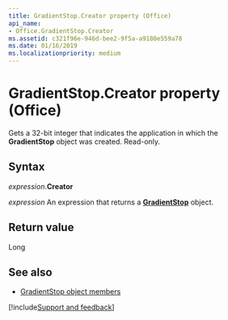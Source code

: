 ```yaml
---
title: GradientStop.Creator property (Office)
api_name:
- Office.GradientStop.Creator
ms.assetid: c321f96e-946d-bee2-9f5a-a9180e559a78
ms.date: 01/16/2019
ms.localizationpriority: medium
---
```



# GradientStop.Creator property (Office)

Gets a 32-bit integer that indicates the application in which the **GradientStop** object was created. Read-only.


## Syntax

_expression_.**Creator**

_expression_ An expression that returns a **[GradientStop](Office.GradientStop.md)** object.


## Return value

Long


## See also

- [GradientStop object members](overview/library-reference/gradientstop-members-office.md)

[!include[Support and feedback](~/includes/feedback-boilerplate.md)]